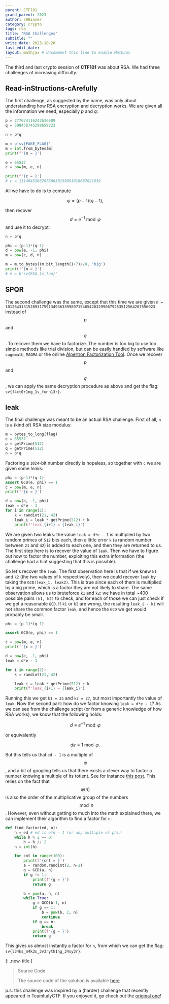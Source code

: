 ```yaml
---
parent: CTF101
grand_parent: 2023
author: r98inver
category: crypto
tags: rsa
title: "RSA Challenges"
subtitle: ""
write_date: 2023-10-20
last_edit_date:
layout: mathjax # Uncomment this line to enable MathJax
---
```


The third and last crypto session of **CTF101** was about RSA. We had three challenges of increasing difficulty.

## Read-inStructions-cArefully

The first challenge, as suggested by the name, was only about understanding how RSA encryption and decryption works. We are given all the information we need, especially $p$ and $q$:

```python
p = 277624116242636689 
q = 508436745298659223

n = p*q

m = b'sv{FAKE_FLAG}'
m = int.from_bytes(m)
print(f'{m = }')

e = 65537
c = pow(m, e, n)

print(f'{c = }')
# c = 111484536670786630159891018687021939
```

All we have to do is to compute 

$$\varphi = (p-1)(q-1),$$

then recover $$d = e^{-1}\bmod \varphi$$ and use it to decrypt:

```python
n = p*q

phi = (p-1)*(q-1)
d = pow(e, -1, phi)
m = pow(c, d, n)

m = m.to_bytes((m.bit_length()+7)//8, 'big')
print(f'{m = }')
# m = b'sv{RSA_1s_fun}'
```

## SPQR

The second challenge was the same, except that this time we are given `n = 101264313152893175913493633998971546542632990679253512564207556023
` instead of $$p$$ and $$q$$. To recover them we have to factorize. The number is too big to use too simple methods like trial division, but can be easily handled by software like `sagemath`, `MAGMA` or the online [Alpertron Factorization Tool](https://www.alpertron.com.ar/ECM.HTM). Once we recover $$p$$ and $$q$$, we can apply the same decryption procedure as above and get the flag: `sv{f4ct0r1ng_1s_funn13r}`.

## leak

The final challenge was meant to be an actual RSA challenge. First of all, `n` is a (kind of) RSA size modulus:

```python
m = bytes_to_long(flag)
e = 65537
p = getPrime(512)
q = getPrime(512)
n = p*q
```

Factoring a `1024`-bit number directly is hopeless, so together with `c` we are given some *leaks*:

```python
phi = (p-1)*(q-1)
assert GCD(e, phi) == 1
c = pow(m, e, n)
print(f'{c = }')

d = pow(e, -1, phi)
leak = d*e - 1
for i in range(2):
	k = randint(21, 42)
	leak_i = leak * getPrime(512) + k
	print(f'leak_{i+1} = {leak_i}')
```

We are given two leaks: the value `leak = d*e - 1` is multiplied by two random primes of `512` bits each, then a little error `k` (a random number between `21` and `42`) is added to each one, and then they are returned to us. The first step here is to recover the value of `leak`. Then we have to figure out how to factor the number, exploiting this extra information (the challenge had a hint suggesting that this is possible).

So let's recover the `leak`. The first observation here is that if we knew `k1` and `k2` (the two values of `k` respectively), then we could recover `leak` by taking the `GCD(leak_1, leak2)`. This is true since each of them is multiplied by a big prime, which is a factor they are not likely to share. The same observation allows us to bruteforce `k1` and `k2`: we have in total ~400 possible pairs `(k1, k2)` to check, and for each of those we can just check if we get a reasonable `GCD`. If `k1` or `k2` are wrong, the resulting `leak_i - ki` will not share the common factor `leak`, and hence the `GCD` we get would probably be small.

```python
phi = (p-1)*(q-1)

assert GCD(e, phi) == 1

c = pow(m, e, n)
print(f'{c = }')

d = pow(e, -1, phi)
leak = d*e - 1

for i in range(2):
	k = randint(21, 42)

	leak_i = leak * getPrime(512) + k
	print(f'leak_{i+1} = {leak_i}')
```

Running this we get `k1 = 25` and `k2 = 27`, but most importantly the value of `leak`. Now the second part: how do we factor knowing `leak = d*e - 1`? As we can see from the challenge script (or from a generic knowledge of how RSA works), we know that the following holds:

$$ d \equiv e^{-1} \bmod \varphi$$

or equivalently

$$ de \equiv 1 \bmod \varphi.$$

But this tells us that `ed - 1` is a multiple of $$\varphi$$, and a bit of googling tells us that there exists a clever way to factor a number knowing a multiple of its totient. See for instance [this post](https://math.stackexchange.com/questions/12328/rsa-fast-factorization-of-n-if-d-and-e-are-known). This relies on the fact that $$\varphi(n)$$ is also the order of the multiplicative group of the numbers $$\mod n$$. However, even without getting to much into the math explained there, we can implement their algorithm to find a factor for `n`:

```python
def find_factor(ed, n):
	h = ed # ed is e*d - 1 (or any multiple of phi)
	while h % 2 == 0:
		h = h // 2
	h = int(h)

	for cnt in range(100):
		print(f'{cnt = }')
		a = random.randint(2, n-2)
		g = GCD(a, n)
		if g != 1:
			print(f'{g = }')
			return g

		b = pow(a, h, n)
		while True:
			g = GCD(b-1, n)
			if g == 1:
				b = pow(b, 2, n)
				continue
			if g == n:
				break
			print(f'{g = }')
			return g
```

This gives us almost instantly a factor for `n`, from which we can get the flag: `sv{l34ks_m4k3s_3v3ryth1ng_34sy3r}`.

{: .new-title }
> Source Code
>
> The source code of the solution is available [here](https://gist.github.com/r98inver/c041c72140b5512c35ae348d53a4e4d4)

p.s. this challenge was inspired by a (harder) challenge that recently appeared in TeamItalyCTF. If you enjoyed it, go check out the [original one](https://training.olicyber.it/challenges#challenge-467)!

